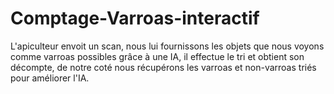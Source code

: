 # Comptage-Varroas-interactif
L'apiculteur envoit un scan, 
nous lui fournissons les objets que nous voyons comme varroas possibles grâce à une IA,
il effectue le tri et obtient son décompte,
de notre coté nous récupérons les varroas et non-varroas triés pour améliorer l'IA.
